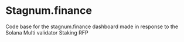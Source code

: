 # Stagnum.finance
Code base for the stagnum.finance dashboard made in response to the Solana Multi validator Staking RFP
